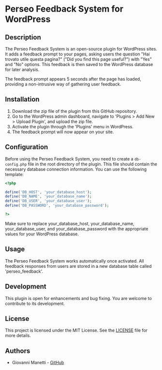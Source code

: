 # Perseo Feedback System for WordPress

## Description

The Perseo Feedback System is an open-source plugin for WordPress sites. It adds a feedback prompt to your pages, asking users the question "Hai trovato utile questa pagina?" ("Did you find this page useful?") with "Yes" and "No" options. This feedback is then saved to the WordPress database for later analysis.

The feedback prompt appears 5 seconds after the page has loaded, providing a non-intrusive way of gathering user feedback.

## Installation

1. Download the zip file of the plugin from this GitHub repository.
2. Go to the WordPress admin dashboard, navigate to 'Plugins > Add New > Upload Plugin', and upload the zip file.
3. Activate the plugin through the 'Plugins' menu in WordPress.
4. The feedback prompt will now appear on your site.

## Configuration

Before using the Perseo Feedback System, you need to create a `db-config.php` file in the root directory of the plugin. This file should contain the necessary database connection information. You can use the following template:

```php
<?php

define('DB_HOST', 'your_database_host');
define('DB_NAME', 'your_database_name');
define('DB_USER', 'your_database_user');
define('DB_PASSWORD', 'your_database_password');

?>

```

Make sure to replace your_database_host, your_database_name, your_database_user, and your_database_password with the appropriate values for your WordPress database.

## Usage

The Perseo Feedback System works automatically once activated. All feedback responses from users are stored in a new database table called 'perseo_feedback'.

## Development

This plugin is open for enhancements and bug fixing. You are welcome to contribute to its development.

## License

This project is licensed under the MIT License. See the [LICENSE](LICENSE) file for more details.

## Authors

- Giovanni Manetti - [GitHub](https://github.com/giovannimanetti11)

